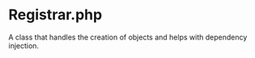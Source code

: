 Registrar.php
=============

A class that handles the creation of objects and helps with dependency injection. 